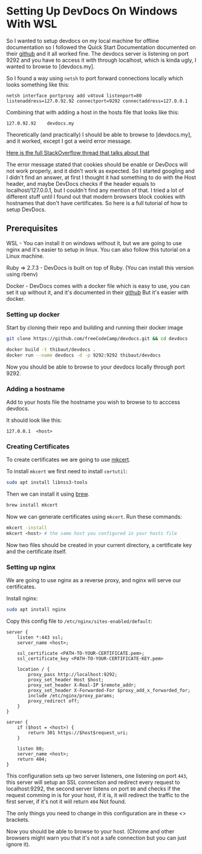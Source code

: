 # Setting Up DevDocs On Windows With WSL

So I wanted to setup devdocs on my local machine for offline documentation so I followed the Quick Start Documentation documented on their [github](https://github.com/freeCodeCamp/devdocs) and it all worked fine. The devdocs server is listening on port 9292 and you have to access it with through localhost, which is kinda ugly, I wanted to browse to [devdocs.my].

So I found a way using `netsh` to port forward connections locally which looks something like this:

```batch
netsh interface portproxy add v4tov4 listenport=80 listenaddress=127.0.92.92 connectport=9292 connectaddress=127.0.0.1
```

Combining that with adding a host in the hosts file that looks like this:

`127.0.92.92    devdocs.my`

Theoretically (and practically) I should be able to browse to [devdocs.my], and it worked, except I got a weird error message.

[Here is the full StackOverflow thread that talks about that](https://stackoverflow.com/questions/8652948/using-port-number-in-windows-host-file)

The error message stated that cookies should be enable or DevDocs will not work properly, and it didn't work as expected.
So I started googling and I didn't find an answer, at first I thought it had something to do with the Host header, and maybe DevDocs checks if the header equals to localhost/127.0.0.1, but I couldn't find any mention of that. I tried a lot of different stuff until I found out that modern browsers block cookies with hostnames that don't have certificates. So here is a full tutorial of how to setup DevDocs.

## Prerequisites
WSL - You can install it on windows without it, but we are going to use nginx and it's easier to setup in linux. You can also follow this tutorial on a Linux machine.

Ruby => 2.7.3 - DevDocs is built on top of Ruby. (You can install this version using rbenv)

Docker - DevDocs comes with a docker file which is easy to use, you can set it up without it, and it's documented in their [github](https://github.com/freeCodeCamp/devdocs) But it's easier with docker.


### Setting up docker
Start by cloning their repo and building and running their docker image
```sh
git clone https://github.com/freeCodeCamp/devdocs.git && cd devdocs

docker build -t thibaut/devdocs .
docker run --name devdocs -d -p 9292:9292 thibaut/devdocs
```
Now you should be able to browse to your devdocs locally through port 9292.

### Adding a hostname
Add to your hosts file the hostname you wish to browse to to acccess devdocs.

It should look like this:

`127.0.0.1  <host>`

### Creating Certificates
To create certificates we are going to use [mkcert](https://github.com/FiloSottile/mkcert).

To install `mkcert` we first need to install `certutil`:
```sh
sudo apt install libnss3-tools
```

Then we can install it using [brew](https://brew.sh/).
```sh
brew install mkcert
```

Now we can generate certificates using `mkcert`. Run these commands:
```sh
mkcert -install
mkcert <host> # the same host you configured in your hosts file
```

Now two files should be created in your current directory, a certificate key and the certificate itself.

### Setting up nginx
We are going to use nginx as a reverse proxy, and nginx will serve our certificates.

Install nginx:
```sh
sudo apt install nginx
```

Copy this config file to `/etc/nginx/sites-enabled/default`:
```nginx
server {
    listen *:443 ssl;
    server_name <host>;

    ssl_certificate <PATH-TO-YOUR-CERTIFICATE.pem>;
    ssl_certificate_key <PATH-TO-YOUR-CERTIFICATE-KEY.pem>

    location / {
        proxy_pass http://localhost:9292;
        proxy_set_header Host $host;
        proxy_set_header X-Real-IP $remote_addr;
        proxy_set_header X-Forwarded-For $proxy_add_x_forwarded_for;
        include /etc/nginx/proxy_params;
        proxy_redirect off;
    }
}

server {
    if ($host = <host>) {
        return 301 https://$host$request_uri;
    }

    listen 80;
    server_name <host>;
    return 404;
}
```
This configuration sets up two server listeners, one listening on port `443`, this server will setup an SSL connection and redirect every request to localhost:9292, the second server listens on port `80` and checks if the request comming in is for your host, if it is, it will redirect the traffic to the first server, if it's not it will return `404` Not found.

The only things you need to change in this configuration are in these <> brackets.

Now you should be able to browse to your host. (Chrome and other browsers might warn you that it's not a safe connection but you can just ignore it).